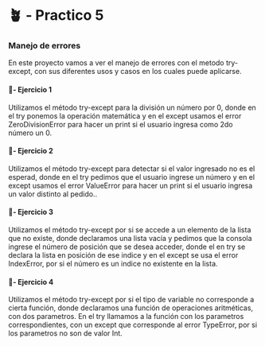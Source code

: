 
# 🪴 - Practico 5
###  Manejo de errores

En este proyecto vamos a ver el manejo de errores con el metodo try-except, con sus diferentes usos y casos en los cuales puede aplicarse.

#### 🌱- Ejercicio 1
 Utilizamos el método try-except para la división un número por 0, donde en el try ponemos la operación matemática y en el except usamos el error ZeroDivisionError para hacer un print si el usuario ingresa como 2do número un 0.

#### 🌱- Ejercicio 2
 Utilizamos el método try-except para detectar si el valor ingresado no es el esperad, donde en el try pedimos que el usuario ingrese un número y en el except usamos el error ValueError para hacer un print si el usuario ingresa un valor distinto al pedido..

#### 🌱- Ejercicio 3
 Utilizamos el método try-except por si se accede a un elemento de la lista que no existe, donde declaramos una lista vacía y pedimos que la consola ingrese el número de posición que se desea acceder, donde el en try se declara la lista en posición de ese indice y en el except se usa el error IndexError, por si el número es un indice no existente en la lista.

#### 🌱- Ejercicio 4
 Utilizamos el método try-except por si el tipo de variable no corresponde a cierta función, donde declaramos una función de operaciones aritméticas, con dos parametros. En el try llamamos a la función con los parametros correspondientes, con un except que corresponde al error TypeError, por si los parametros no son de valor Int.